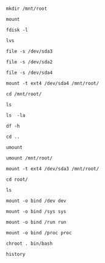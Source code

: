 ﻿```

   mkdir /mnt/root

   mount

   fdisk -l

   lvs

   file -s /dev/sda3

   file -s /dev/sda2

   file -s /dev/sda4

   mount -t ext4 /dev/sda4 /mnt/root/

   cd /mnt/root/

   ls

   ls  -la

   df -h

   cd ..

   umount

   umount /mnt/root/

   mount -t ext4 /dev/sda3 /mnt/root/

   cd root/

   ls

   mount -o bind /dev dev

   mount -o bind /sys sys

   mount -o bind /run run

   mount -o bind /proc proc

   chroot . bin/bash

   history

```